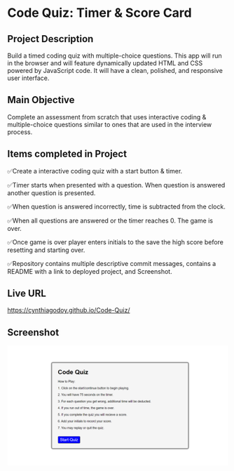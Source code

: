 # Code Quiz: Timer & Score Card

## Project Description

Build a timed coding quiz with multiple-choice questions. This app will run in the browser and will feature dynamically updated HTML and CSS powered by JavaScript code. It will have a clean, polished, and responsive user interface. 

## Main Objective

Complete an assessment from scratch that uses interactive coding & multiple-choice questions similar to ones that are used in the interview process.

## Items completed in Project

✅Create a interactive coding quiz with a start button & timer.

✅Timer starts when presented with a question. When question is answered another question is presented.

✅When question is answered incorrectly, time is subtracted from the clock.

✅When all questions are answered or the timer reaches 0. The game is over.

✅Once game is over player enters initials to the save the high score before resetting and starting over.

✅Repository contains multiple descriptive commit messages, contains a README with a link to deployed project, and Screenshot.

## Live URL
https://cynthiagodoy.github.io/Code-Quiz/

## Screenshot
![](images/Code-Quiz.PNG)
